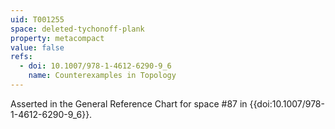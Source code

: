 ```yaml
---
uid: T001255
space: deleted-tychonoff-plank
property: metacompact
value: false
refs:
  - doi: 10.1007/978-1-4612-6290-9_6
    name: Counterexamples in Topology
---
```

Asserted in the General Reference Chart for space #87 in
{{doi:10.1007/978-1-4612-6290-9_6}}.

